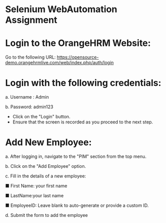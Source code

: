 # Selenium WebAutomation Assignment
# Login to the OrangeHRM Website:
Go to the following URL: https://opensource-demo.orangehrmlive.com/web/index.php/auth/login
# Login with the following credentials:
 a. Username : Admin 
 
 b. Password: admin123
 - Click on the "Login" button.
 -  Ensure that the screen is recorded as you proceed to the next step.
# Add New Employee:
 a. After logging in, navigate to the "PIM" section from the top menu.
 
 b. Click on the "Add Employee" option.
 
 c. Fill in the details of a new employee:
 
 ■ First Name: your first name
 
 ■ LastName:your last name

 ■ EmployeeID: Leave blank to auto-generate or provide a custom ID.

 d. Submit the form to add the employee

